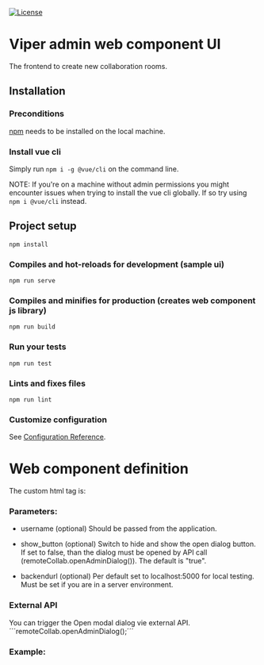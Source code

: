 [![License](https://img.shields.io/badge/License-Apache%202.0-blue.svg)](https://opensource.org/licenses/Apache-2.0)

# Viper admin web component UI 

The frontend to create new collaboration rooms. 

## Installation 

### Preconditions

[npm](https://nodejs.org/en/download/) needs to be installed on the local machine.

### Install vue cli

Simply run ``npm i -g @vue/cli`` on the command line.

NOTE: If you're on a machine without admin permissions you might encounter issues when trying to install the vue cli globally.
If so try using ``npm i @vue/cli`` instead.


## Project setup
```
npm install
```

### Compiles and hot-reloads for development (sample ui)
```
npm run serve
```

### Compiles and minifies for production (creates web component js library)
```
npm run build
```

### Run your tests
```
npm run test
```

### Lints and fixes files
```
npm run lint
```

### Customize configuration
See [Configuration Reference](https://cli.vuejs.org/config/).


# Web component definition  

The custom html tag is: 
  <remote-collab-admin-component></remote-collab-admin-component>

### Parameters: 

- username (optional)
 Should be passed from the application. 

- show_button (optional) 
Switch to hide and show the open dialog button. If set to false, than the dialog must be opened by API call (remoteCollab.openAdminDialog()). The default is "true".

- backendurl (optional)
Per default set to localhost:5000 for local testing. Must be set if you are in a server environment.


### External API 
You can trigger the Open modal dialog vie external API. 
´´´remoteCollab.openAdminDialog();´´´


### Example: 
 <remote-collab-admin-component username="qx443322" show_button="false"></remote-collab-admin-component>
